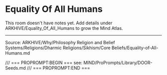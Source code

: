 # Equality Of All Humans

This room doesn't have notes yet. Add details under ARKHIVE/Equality_Of_All_Humans to grow the Mind Atlas.

---
Source: ARKHIVE/Why/Philosophy Religion and Belief Systems/Religions/Dharmic Religions/Sikhism/Core Beliefs/Equality-of-All-Humans.md

/// === PROPROMPT:BEGIN ===
see: MIND/ProPrompts/Library/DOOR-Seeds.md
/// === PROPROMPT:END ===
